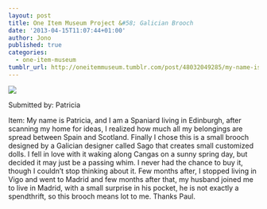 ```yaml
---
layout: post
title: One Item Museum Project &#58; Galician Brooch
date: '2013-04-15T11:07:44+01:00'
author: Jono
published: true
categories:
  - one-item-museum
tumblr_url: http://oneitemmuseum.tumblr.com/post/48032049285/my-name-is-patricia-and-i-am-a-spaniard-living-in
---
```

<img src="http://ellis.scot/uploads/2013/04/brooch.jpg" />

Submitted by: Patricia

Item: My name is Patricia, and I am a Spaniard living in Edinburgh, after scanning my home for ideas, I realized how much all my belongings are spread between Spain and Scotland. Finally I chose this is a small brooch designed by a Galician designer called Sago that creates small customized dolls. I fell in love with it waking along Cangas on a sunny spring day, but decided it may just be a passing whim. I never had the chance to buy it, though I couldn’t stop thinking about it. Few months after, I stopped living in Vigo and went to Madrid and few months after that, my husband joined me to live in Madrid, with a small surprise in his pocket, he is not exactly a spendthrift, so this brooch means lot to me. Thanks Paul.
